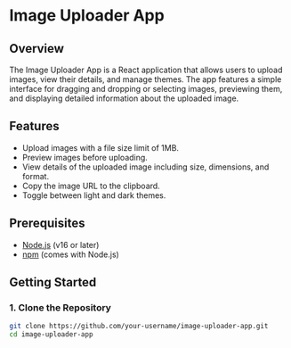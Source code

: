 # Image Uploader App

## Overview

The Image Uploader App is a React application that allows users to upload images, view their details, and manage themes. The app features a simple interface for dragging and dropping or selecting images, previewing them, and displaying detailed information about the uploaded image.

## Features

- Upload images with a file size limit of 1MB.
- Preview images before uploading.
- View details of the uploaded image including size, dimensions, and format.
- Copy the image URL to the clipboard.
- Toggle between light and dark themes.

## Prerequisites

- [Node.js](https://nodejs.org/) (v16 or later)
- [npm](https://www.npmjs.com/get-npm) (comes with Node.js)

## Getting Started

### 1. Clone the Repository

```bash
git clone https://github.com/your-username/image-uploader-app.git
cd image-uploader-app



 
 
